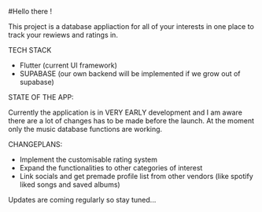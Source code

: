 #Hello there !


This project is a database appliaction for all of your interests in one place to track your rewiews and ratings in.


TECH STACK

- Flutter (current UI framework)
- SUPABASE (our own backend will be implemented if we grow out of supabase)

STATE OF THE APP:

Currently the application is in VERY EARLY development and I am aware there are a lot of changes has to be made before the launch. At the moment only the music database functions are working.


CHANGEPLANS:
- Implement the customisable rating system
- Expand the functionalities to other categories of interest
- Link socials and get premade profile list from other vendors (like spotify liked songs and saved albums)



Updates are coming regularly so stay tuned...
